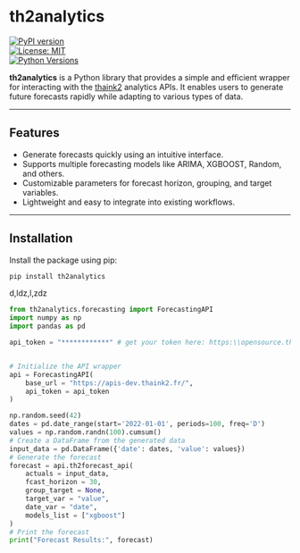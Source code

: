 # **th2analytics**

[![PyPI version](https://badge.fury.io/py/th2analytics.svg)](https://pypi.org/project/th2analytics/)  
[![License: MIT](https://img.shields.io/badge/License-MIT-yellow.svg)](https://opensource.org/licenses/MIT)  
[![Python Versions](https://img.shields.io/pypi/pyversions/th2analytics.svg)](https://pypi.org/project/th2analytics/)

**th2analytics** is a Python library that provides a simple and efficient wrapper for interacting with the [thaink2](https://thaink2.com/) analytics APIs. It enables users to generate future forecasts rapidly while adapting to various types of data.

---

## **Features**
- Generate forecasts quickly using an intuitive interface.
- Supports multiple forecasting models like ARIMA, XGBOOST, Random, and others.
- Customizable parameters for forecast horizon, grouping, and target variables.
- Lightweight and easy to integrate into existing workflows.

---

## **Installation**

Install the package using pip:

```bash
pip install th2analytics
```

d,ldz,l,zdz


```python
from th2analytics.forecasting import ForecastingAPI
import numpy as np
import pandas as pd

api_token = "************" # get your token here: https:\\opensource.thaink2.com\app\th2token


# Initialize the API wrapper
api = ForecastingAPI(
    base_url = "https://apis-dev.thaink2.fr/",
    api_token = api_token
)

np.random.seed(42)
dates = pd.date_range(start='2022-01-01', periods=100, freq='D')
values = np.random.randn(100).cumsum()
# Create a DataFrame from the generated data
input_data = pd.DataFrame({'date': dates, 'value': values})
# Generate the forecast
forecast = api.th2forecast_api(
    actuals = input_data,
    fcast_horizon = 30,
    group_target = None,
    target_var = "value",
    date_var = "date",
    models_list = ["xgboost"]
)
# Print the forecast
print("Forecast Results:", forecast)

```
